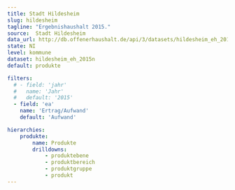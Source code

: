 ```yaml
---
title: Stadt Hildesheim
slug: hildesheim
tagline: "Ergebnishaushalt 2015."
source:  Stadt Hildesheim
data_url: http://db.offenerhaushalt.de/api/3/datasets/hildesheim_eh_2015n/serve/2015-ergebnishaushalt-nachtrag.txt
state: NI
level: kommune
dataset: hildesheim_eh_2015n
default: produkte

filters:
  # - field: 'jahr'
  #   name: 'Jahr'
  #   default: '2015'
  - field: 'ea'
    name: 'Ertrag/Aufwand'
    default: 'Aufwand'

hierarchies:
    produkte:
        name: Produkte
        drilldowns:
            - produktebene
            - produktbereich
            - produktgruppe
            - produkt
---
```

